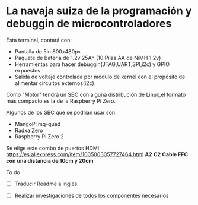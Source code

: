 # La navaja suiza de la programación y debuggin de microcontroladores

Esta terminal, contará con:
* Pantalla de 5in 800x480px
* Paquete de Batería de 1.2v 25Ah (10 Pilas AA de NiMH 1.2v)
* Herramientas para hacer debuggin(JTAG,UART,SPI,i2c) y GPIO expuestos
* Salida de voltaje controlada por módulo de kernel con el propósito de alimentar circuitos externos(i2c)

Como "Motor" tendrá un SBC con alguna distribución de Linux,el formato más compacto es la 
de la Raspberry Pi Zero.

Algunos de los SBC que se podrían usar son:
* MangoPi mq-quad
* Radxa Zero
* Raspberry Pi Zero 2

Se elige este combo de puertos HDMI 
https://es.aliexpress.com/item/1005003057727464.html
**A2**
**C2**
**Cable FFC con una distancia de 10cm y 20cm**

To do
 - [ ] Traducir Readme a ingles
 - [ ] Realizar investigaciones de todos los componentes necesarios

